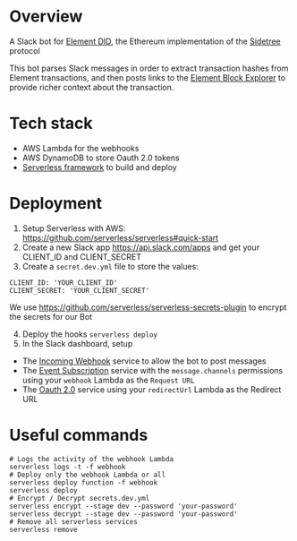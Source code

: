 # Overview

A Slack bot for [Element DID](https://github.com/decentralized-identity/element), the Ethereum implementation of the [Sidetree](https://github.com/decentralized-identity/sidetree) protocol

This bot parses Slack messages in order to extract transaction hashes from Element transactions, and then posts links to the [Element Block Explorer](https://medium.com/transmute-techtalk/element-block-explorer-bb6d2c712664) to provide richer context about the transaction.

# Tech stack

- AWS Lambda for the webhooks
- AWS DynamoDB to store Oauth 2.0 tokens
- [Serverless framework](https://github.com/serverless/serverless) to build and deploy

# Deployment

1) Setup Serverless with AWS: https://github.com/serverless/serverless#quick-start
2) Create a new Slack app https://api.slack.com/apps and get your CLIENT_ID and CLIENT_SECRET
3) Create a `secret.dev.yml` file to store the values:
```
CLIENT_ID: 'YOUR_CLIENT_ID'
CLIENT_SECRET: 'YOUR_CLIENT_SECRET'
```
We use https://github.com/serverless/serverless-secrets-plugin to encrypt the secrets for our Bot

4) Deploy the hooks `serverless deploy`
5) In the Slack dashboard, setup
- The [Incoming Webhook](https://api.slack.com/messaging/webhooks) service to allow the bot to post messages
- The [Event Subscription](https://api.slack.com/events-api) service with the `message.channels` permissions using your `webhook` Lambda as the `Request URL`
- The [Oauth 2.0](https://api.slack.com/docs/oauth) service using your `redirectUrl` Lambda as the Redirect URL

# Useful commands

```
# Logs the activity of the webhook Lambda
serverless logs -t -f webhook
# Deploy only the webhook Lambda or all
serverless deploy function -f webhook
serverless deploy
# Encrypt / Decrypt secrets.dev.yml
serverless encrypt --stage dev --password 'your-password'
serverless decrypt --stage dev --password 'your-password'
# Remove all serverless services
serverless remove
```